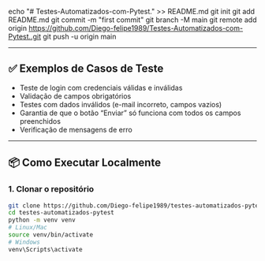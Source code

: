 echo "# Testes-Automatizados-com-Pytest." >> README.md
git init
git add README.md
git commit -m "first commit"
git branch -M main
git remote add origin https://github.com/Diego-felipe1989/Testes-Automatizados-com-Pytest..git
git push -u origin main

---

## ✅ Exemplos de Casos de Teste

- Teste de login com credenciais válidas e inválidas  
- Validação de campos obrigatórios  
- Testes com dados inválidos (e-mail incorreto, campos vazios)  
- Garantia de que o botão “Enviar” só funciona com todos os campos preenchidos  
- Verificação de mensagens de erro

---

## 📦 Como Executar Localmente

### 1. Clonar o repositório
```bash
git clone https://github.com/Diego-felipe1989/testes-automatizados-pytest.git
cd testes-automatizados-pytest
python -m venv venv
# Linux/Mac
source venv/bin/activate
# Windows
venv\Scripts\activate
